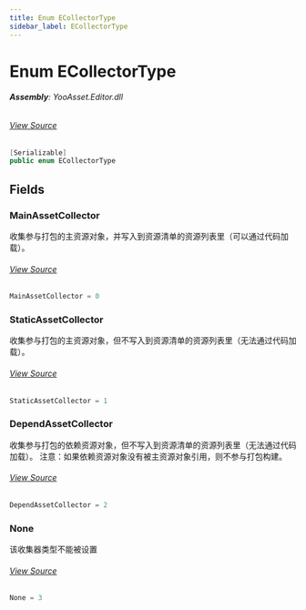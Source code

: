 ```yaml
---
title: Enum ECollectorType
sidebar_label: ECollectorType
---
```

# Enum ECollectorType


###### **Assembly**: YooAsset.Editor.dll
###### [View Source](https://github.com/tuyoogame/YooAsset/blob/main/Assets/YooAsset/Editor/AssetBundleCollector/ECollectorType.cs#L5)
```csharp title="Declaration"
[Serializable]
public enum ECollectorType
```
## Fields
### MainAssetCollector
收集参与打包的主资源对象，并写入到资源清单的资源列表里（可以通过代码加载）。
###### [View Source](https://github.com/tuyoogame/YooAsset/blob/main/Assets/YooAsset/Editor/AssetBundleCollector/ECollectorType.cs#L11)
```csharp title="Declaration"
MainAssetCollector = 0
```
### StaticAssetCollector
收集参与打包的主资源对象，但不写入到资源清单的资源列表里（无法通过代码加载）。
###### [View Source](https://github.com/tuyoogame/YooAsset/blob/main/Assets/YooAsset/Editor/AssetBundleCollector/ECollectorType.cs#L16)
```csharp title="Declaration"
StaticAssetCollector = 1
```
### DependAssetCollector
收集参与打包的依赖资源对象，但不写入到资源清单的资源列表里（无法通过代码加载）。
注意：如果依赖资源对象没有被主资源对象引用，则不参与打包构建。
###### [View Source](https://github.com/tuyoogame/YooAsset/blob/main/Assets/YooAsset/Editor/AssetBundleCollector/ECollectorType.cs#L22)
```csharp title="Declaration"
DependAssetCollector = 2
```
### None
该收集器类型不能被设置
###### [View Source](https://github.com/tuyoogame/YooAsset/blob/main/Assets/YooAsset/Editor/AssetBundleCollector/ECollectorType.cs#L27)
```csharp title="Declaration"
None = 3
```
